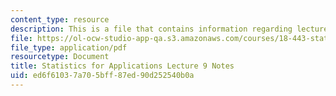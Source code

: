 ```yaml
---
content_type: resource
description: This is a file that contains information regarding lecture 9 notes.
file: https://ol-ocw-studio-app-qa.s3.amazonaws.com/courses/18-443-statistics-for-applications-spring-2015/ed6f61037a705bff87ed90d252540b0a_MIT18_443S15_LEC9.pdf
file_type: application/pdf
resourcetype: Document
title: Statistics for Applications Lecture 9 Notes
uid: ed6f6103-7a70-5bff-87ed-90d252540b0a
---
```

